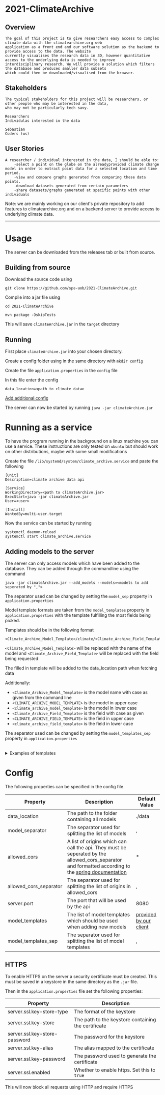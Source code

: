 # 2021-ClimateArchive

## Overview

    The goal of this project is to give researchers easy access to complex climate data with the climatearchive.org web
    application as a front end and our software solution as the backend to provide access to the data. The website
    currently visualises the research data in 3D, however quantitative access to the underlying data is needed to improve
    interdisciplinary research. We will provide a solution which filters the database and produces smaller data subsets
    which could then be downloaded/visualised from the browser.

## Stakeholders

    The typical stakeholders for this project will be researchers, or other people who may be interested in the data,
    who may not be particularly tech savy.

    Researchers
    Individulas interested in the data

    Sebastian
    Coders (us)

## User Stories

    A researcher / individual interested in the data, I should be able to:
        -select a point on the globe on the alreadyprovided climate change model in order to extract point data for a selected location and time period.
        -view and compare graphs generated from comparing these data points.
        -download datasets generated from certain parameters
        -share datasets/graphs generated at specific points with other individuals

Note: we are mainly working on our client's private repository to add features to climatearchive.org and on a backend server to provide access to underlying climate data.

---

# Usage

The server can be downloaded from the releases tab or built from source.

## Building from source

Download the source code using

```
git clone https://github.com/spe-uob/2021-ClimateArchive.git
```

Compile into a jar file using

```
cd 2021-ClimateArchive

mvn package -DskipTests
```

This will save `climateArchive.jar` in the `target` directory

## Running

First place `climateArchive.jar` into your chosen directory.

Create a config folder using in the same directory with `mkdir config`

Create the file `application.properties` in the `config` file

In this file enter the config

```
data_location=<path to climate data>
```

[Add additional config](#config)

The server can now be started by running `java -jar climateArchive.jar`

# Running as a service

To have the program running in the background on a linux machine you can use a service. These instructions
are only tested on `ubuntu` but should work on other distributions, maybe with some small modifications

Create the file `/lib/systemd/system/climate_archive.service` and paste the following

```
[Unit]
Description=climate archive data api

[Service]
WorkingDirectory=<path to climateArchive.jar>
ExecStart=java -jar climateArchive.jar
User=<user>

[Install]
WantedBy=multi-user.target
```

Now the service can be started by running

```
systemctl daemon-reload
systemctl start climate_archive.service
```

## Adding models to the server

The server can only access models which have been added to the database. They can be added through the commandline
using the command

```
java -jar climateArchive.jar --add_models --models=<models to add seperated by ",">
```

The separator used can be changed by setting the `model_sep` property in `application.properties`

Model template formats are taken from the `model_templates` property in `application.properties` with the template
fulfilling the most fields being picked.

Templates should be in the following format

```
<Climate_Archive_Model_Template>/climate/<Climate_Archive_Field_Template>.nc
```

`<Climate_Archive_Model_Template>` will be replaced with the name of the model and
`<Climate_Archive_Field_Template>` will be replaced with the field being requested

The filled in template will be added to the data_location path when fetching data

Additionally:

- `<Climate_Archive_Model_Template>` is the model name with case as given from the command line
- `<CLIMATE_ARCHIVE_MODEL_TEMPLATE>` is the model in upper case
- `<climate_archive_model_template>` is the model in lower case
- `<Climate_Archive_Field_Template>` is the field with case as given
- `<CLIMATE_ARCHIVE_FIELD_TEMPLATE>` is the field in upper case
- `<climate_archive_field_template>` is the field in lower case

The separator used can be changed by setting the `model_templates_sep` property in `application.properties`

<br>
<details>
<summary>Examples of templates</summary>
<br>

For example given that the model is `Model` and the field is `Example` using the following template

```
<Climate_Archive_Model_Template>/climate/<climate_archive_model_template>.pdcl<Climate_Archive_Field_Template>.nc
```

The filled in template will be

```
Model/climate/model.pdclExample.nc
```

<br>

For a more extreme example given that the model is `Model` and the field is `Example` using the following template

```
<Climate_Archive_Model_Template>/<CLIMATE_ARCHIVE_MODEL_TEMPLATE>/<climate_archive_model_template>/<Climate_Archive_Field_Template>/<CLIMATE_ARCHIVE_FIELD_TEMPLATE>/<climate_archive_field_template>.nc
```

The filled in template will be

```
Model/MODEL/model/Example/EXAMPLE/example.nc
```

This will then be added to the data location path when reading the file

<br>
<details id="default_template">
<summary>Default templates</summary>
<br>

These were provided by our client as it was the structure their models were in

```
<Climate_Archive_Model_Template>/climate/<climate_archive_model_template>a.pdcl<Climate_Archive_Field_Template>.nc,<Climate_Archive_Model_Template>/climate/<Climate_Archive_Model_Template>a.pdcl<Climate_Archive_Field_Template>.nc
```

</details>
</details>

# Config

The following properties can be specified in the config file.

| Property               | Description                                                                                                                                                                                                                                                     | Default Value                               |
| ---------------------- | --------------------------------------------------------------------------------------------------------------------------------------------------------------------------------------------------------------------------------------------------------------- | ------------------------------------------- |
| data_location          | The path to the folder containing all models                                                                                                                                                                                                                    | ./data                                      |
| model_separator        | The separator used for splitting the list of models                                                                                                                                                                                                             | ,                                           |
| allowed_cors           | A list of origins which can call the api. They must be seperated by the allowed_cors_separator and formatted according to the [spring documentation](https://spring.getdocs.org/en-US/spring-framework-docs/docs/spring-web-reactive/webflux/webflux-cors.html) | \*                                          |
| allowed_cors_separator | The separator used for splitting the list of origins in allowed_cors                                                                                                                                                                                            | ,                                           |
| server.port            | The port that will be used by the api                                                                                                                                                                                                                           | 8080                                        |
| model_templates        | The list of model templates which should be used when adding new models                                                                                                                                                                                         | [provided by our client](#default_template) |
| model_templates_sep    | The separator used for splitting the list of model templates                                                                                                                                                                                                    | ,                                           |

## HTTPS

To enable HTTPS on the server a security certificate must be created.
This must be saved in a keystore in the same directory as the `.jar` file.

Then in the `application.properties` file set the following properties:

| Property                      | Description                                         |
| ----------------------------- | --------------------------------------------------- |
| server.ssl.key-store-type     | The format of the keystore                          |
| server.ssl.key-store          | The path to the keystore containing the certificate |
| server.ssl.key-store-password | The password for the keystore                       |
| server.ssl.key-alias          | The alias mapped to the certificate                 |
| server.ssl.key-password       | The password used to generate the certificate       |
| server.ssl.enabled            | Whether to enable https. Set this to `true`         |

This will now block all requests using HTTP and require HTTPS
